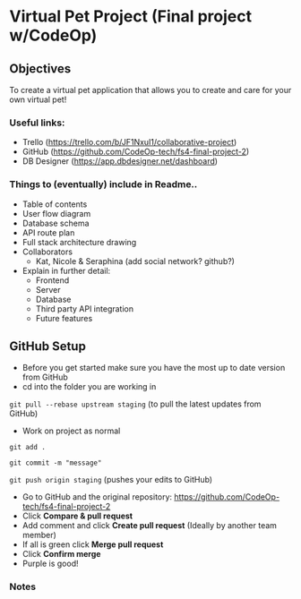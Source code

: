# Virtual Pet Project (Final project w/CodeOp)

## Objectives

To create a virtual pet application that allows you to create and care for your own virtual pet!

### Useful links:

- Trello (https://trello.com/b/JF1NxuI1/collaborative-project)
- GitHub (https://github.com/CodeOp-tech/fs4-final-project-2)
- DB Designer (https://app.dbdesigner.net/dashboard)

### Things to (eventually) include in Readme..

- Table of contents
- User flow diagram
- Database schema
- API route plan
- Full stack architecture drawing
- Collaborators
  - Kat, Nicole & Seraphina (add social network? github?)
- Explain in further detail:
  - Frontend
  - Server
  - Database
  - Third party API integration
  - Future features

## GitHub Setup

- Before you get started make sure you have the most up to date version from GitHub
- cd into the folder you are working in

`git pull --rebase upstream staging` (to pull the latest updates from GitHub)

- Work on project as normal

`git add .`

`git commit -m "message"`

`git push origin staging` (pushes your edits to GitHub)

- Go to GitHub and the original repository:
  https://github.com/CodeOp-tech/fs4-final-project-2
- Click **Compare & pull request**
- Add comment and click **Create pull request**
  (Ideally by another team member)
- If all is green click **Merge pull request**
- Click **Confirm merge**
- Purple is good!

### Notes
